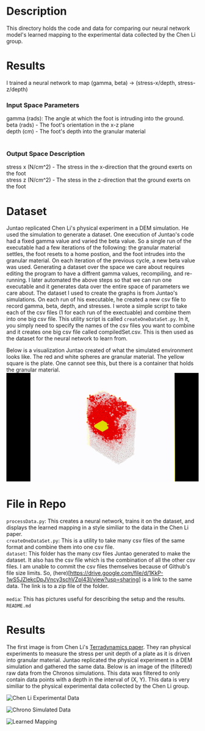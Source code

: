 # Description 
This directory holds the code and data for comparing our neural network model's learned mapping to the experimental data collected by the Chen Li group. 
<br />

# Results
I trained a neural network to map (gamma, beta) -> (stress-x/depth, stress-z/depth)

### Input Space Parameters 
gamma (rads): The angle at which the foot is intruding into the ground. <br />
beta (rads) - The foot's orientation in the x-z plane <br />
depth (cm) - The foot's depth into the granular material <br />
<br />
### Output Space Description
stress x (N/cm^2) - The stress in the x-direction that the ground exerts on the foot <br />
stress z (N/cm^2) - The stess in the z-direction that the ground exerts on the foot <br />

# Dataset 
Juntao replicated Chen Li's physical experiment in a DEM simulation. He used the simulation to generate a dataset. One execution of Juntao's code had a fixed gamma value and varied the beta value. So a single run of the executable had a few iterations of the following: the granular material settles, the foot resets to a home postion, and the foot intrudes into the granular material. On each iteration of the previous cycle, a new beta value was used. Generating a dataset over the space we care about requires editing the program to have a diffrent gamma values, recompiling, and re-running. I later automated the above steps so that we can run one executable and it generates data over the entire space of parameters we care about. The dataset I used to create the graphs is from Juntao's simulations. On each run of his executable, he created a new csv file to record gamma, beta, depth, and stresses. I wrote a simple script to take each of the csv files (1 for each run of the exectuable) and combine them into one big csv file. This utility script is called ```createOneDataSet.py```. In it, you simply need to specify the names of the csv files you want to combine and it creates one big csv file called compiledSet.csv. This is then used as the dataset for the neural network to learn from. <br />

Below is a visualization Juntao created of what the simulated environment looks like. The red and white spheres are granular material. The yellow square is the plate. One cannot see this, but there is a container that holds the granular material. <br />
![Simulation Visualization](media/intrusion1.jpg)

# File in Repo
```processData.py```: This creates a neural network, trains it on the dataset, and displays the learned mapping in a style similiar to the data in the Chen Li paper. <br />
```createOneDataSet.py```: This is a utility to take many csv files of the same format and combine them into one csv file. <br />
```dataset```: This folder has the many csv files Juntao generated to make the dataset. It also has the csv file which is the combination of all the other csv files. I am unable to commit the csv files themselves because of Github's file size limits. So, (here)[https://drive.google.com/file/d/1KkP-1wS5JZlekcDpJVncy3schVZpl43l/view?usp=sharing] is a link to the same data. The link is to a zip file of the folder.
<br />  
```media```: This has pictures useful for describing the setup and the results. <br /> 
```README.md``` 


# Results 
The first image is from Chen Li's [Terradynamics paper](https://arxiv.org/abs/1303.7065). They ran physical experiments to measure the stress per unit depth of a plate as it is driven into granular material. Juntao replicated the physical experiment in a DEM simulation and gathered the same data. Below is an image of the (filtered) raw data from the Chronos simulations. This data was filtered to only contain data points with a depth in the interval of (X, Y). This data is very similiar to the physical experimental data collected by the Chen Li group.    

![Chen Li Experimental Data](media/stress_data_original.png "Chen Li Experimental Data") <br />

![Chrono Simulated Data](media/DEM_raw_data.png "Chrono Simulation Data") <br />

![Learned Mapping](media/learnedMapping.png "Learned Mapping")



